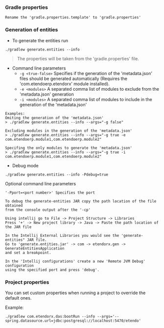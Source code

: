 ### Gradle properties
    Rename the 'gradle.properties.template' to 'gradle.properties'

### Generation of entities

- To generate the entities run

```./gradlew generate.entities --info```

> The properties will be taken from the 'gradle.properties' file.

- Command line parameters
    - ```-g <true-false>``` Specifies if the generation of the 'metadata.json' files should be generated automatically (Requires the 'com.etendoerp.etendorx' module installed).
    - ```-e <modules>``` A separated comma list of modules to exclude from the 'metadata.json' generation
    - ```-i <modules>``` A separated comma list of modules to include in the generation of the 'metadata.json'

```
Examples:
Omiting the generation of the 'metadata.json'
> ./gradlew generate.entities --info --args="-g false"

Excluding modules in the generation of the 'metadata.json'
> ./gradlew generate.entities --info --args="-g true -e com.etendoerp.module1,com.etendoerp.module2"

Specifing the only modules to generate the 'metadata.json'
> ./gradlew generate.entities --info --args="-g true -i com.etendoerp.module1,com.etendoerp.module2"
```

- Debug mode

```./gradlew generate.entities --info -Pdebug=true```

   Optional command line parameters

   ```'-Pport=<port number>' Specifies the port```

    To debug the generate-entities JAR copy the path location of the file obtained
    from the console output after the '-cp'

    Using intellij go to File -> Project Structure -> Libraries
    Press '+' -> New project library -> Java -> Paste the path location of the JAR file
    
    In the Intellij External Libraries you would see the 'generate-entities" JAR file.
    Go to 'generate.entities.jar' -> com -> etendorx.gen -> GenerateEntitiesApplication
    and set a breakpoint.

    In the 'Intellij configurations' create a new 'Remote JVM Debug' configuration
    using the specified port and press 'debug'.

### Project properties

You can set custom properties when running a project to override the default ones.

Example:
```
./gradlew com.etendorx.das:bootRun --info --args='--spring.datasource.url=jdbc:postgresql://localhost:5470/etendo'
```
